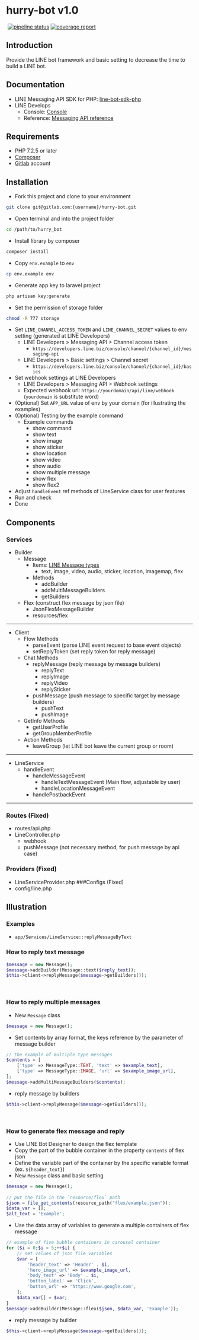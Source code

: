 # hurry-bot v1.0
​
[![pipeline status](https://gitlab.com/chrischuang/hurry-bot/badges/master/pipeline.svg)](https://gitlab.com/chrischuang/hurry-bot/-/commits/master)
[![coverage report](https://gitlab.com/chrischuang/hurry-bot/badges/master/coverage.svg)](https://gitlab.com/chrischuang/hurry-bot/-/commits/master)

## Introduction
Provide the LINE bot framework and basic setting to decrease the time to build a LINE bot.
​
## Documentation
 - LINE Messaging API SDK for PHP: [line-bot-sdk-php](https://github.com/line/line-bot-sdk-php)
 - LINE Develops
   - Console: [Console](https://developers.line.biz/console/)
   - Reference: [Messaging API reference](https://developers.line.biz/en/reference/messaging-api/)

## Requirements
 - PHP 7.2.5 or later
 - [Composer](https://getcomposer.org/download/)
 - [Gitlab](https://gitlab.com/) account

## Installation
 - Fork this project and clone to your environment
```bash
git clone git@gitlab.com:{username}/hurry-bot.git
```
 - Open terminal and into the project folder
```bash
cd /path/to/hurry_bot
```
 - Install library by composer
```bash
composer install
```
 - Copy `env.example` to `env`
```bash
cp env.example env
```
 - Generate app key to laravel project
```bash
php artisan key:generate
``` 
 - Set the permission of storage folder
```bash
chmod -R 777 storage
```
 - Set `LINE_CHANNEL_ACCESS_TOKEN` and `LINE_CHANNEL_SECRET` values to env setting (generated at LINE Developers)
   - LINE Developers > Messaging API > Channel access token
     - `https://developers.line.biz/console/channel/{channel_id}/messaging-api`
   - LINE Developers > Basic settings > Channel secret
     - `https://developers.line.biz/console/channel/{channel_id}/basics`
 - Set webhook settings at LINE Developers
   - LINE Developers > Messaging API > Webhook settings
   - Expected webhook url: `https://yourdomain/api/line/webhook` (`yourdomain` is substitute word)
 - (Optional) Set `APP_URL` value of env by your domain (for illustrating the examples)
 - (Optional) Testing by the example command
   - Example commands
     - show command
     - show text
     - show image
     - show sticker
     - show location
     - show video
     - show audio
     - show multiple message
     - show flex
     - show flex2
 - Adjust `handleEvent` ref methods of LineService class for user features
 - Run and check
 - Done
​
## Components
 ### Services
   - Builder
     - Message
       - Items: [LINE Message types](https://developers.line.biz/en/docs/messaging-api/message-types/)
         - text, image, video, audio, sticker, location, imagemap, flex
       - Methods
         - addBuilder
         - addMultiMessageBuilders
         - getBuilders
     - Flex (construct flex message by json file)
       - JsonFlexMessageBuilder
       - resources/flex

   ---
 
   - Client
      - Flow Methods
        - parseEvent (parse LINE event request to base event objects)
        - setReplyToken (set reply token for reply message)
      - Chat Methods
        - replyMessage (reply message by message builders)
          - replyText
          - replyImage
          - replyVideo
          - replySticker
        - pushMessage (push message to specific target by message builders)
          - pushText
          - pushImage
      - GetInfo Methods
        - getUserProfile
        - getGroupMemberProfile
      - Action Methods
        - leaveGroup (let LINE bot leave the current group or room)

   ---

   - LineService
     - handleEvent
       - handleMessageEvent
         - handleTextMessageEvent (Main flow, adjustable by user)
         - handleLocationMessageEvent
       - handlePostbackEvent
 
   ---

 ### Routes (Fixed)
   - routes/api.php
   - LineController.php
     - webhook
     - pushMessage (not necessary method, for push message by api case)
 ### Providers (Fixed)
   - LineServiceProvider.php
 ###Configs (Fixed)
   - config/line.php
​
## Illustration
### Examples
 - `app/Services/LineService::replyMessageByText`
​
### How to reply text message
```php
$message = new Message();
$message->addBuilder(Message::text($reply_text));
$this->client->replyMessage($message->getBuilders());
```
​
### How to reply multiple messages
  - New `Message` class
```php
$message = new Message();
```
  - Set contents by array format, the keys reference by the parameter of message builder
```php
// the example of multiple type messages
$contents = [
    ['type' => MessageType::TEXT, 'text' => $example_text],
    ['type' => MessageType::IMAGE, 'url' => $example_image_url],
];
$message->addMultiMessageBuilders($contents);
```
  - reply message by builders 
```php
$this->client->replyMessage($message->getBuilders());
```
​
### How to generate flex message and reply
  - Use LINE Bot Designer to design the flex template
  - Copy the part of the bubble container in the property `contents` of flex json
  - Define the variable part of the container by the specific variable format (ex. `${header_text}`)
  - New `Message` class and basic setting
```php
$message = new Message();
​
// put the file in the `resource/flex` path
$json = file_get_contents(resource_path("flex/example.json"));
$data_var = [];
$alt_text = 'Example';
```
  - Use the data array of variables to generate a multiple containers of flex message
```php
// example of five bubble containers in carousel container
for ($i = 0;$i < 5;++$i) {
    // set values of json file variables
    $var = [
        'header_text' => 'Header' . $i,
        'hero_image_url' => $example_image_url,
        'body_text' => 'Body' . $i,
        'button_label' => 'Click',
        'button_url' => 'https://www.google.com',
    ];
    $data_var[] = $var;
}
$message->addBuilder(Message::flex($json, $data_var, 'Example'));
```
  - reply message by builder
```php
$this->client->replyMessage($message->getBuilders());
```
